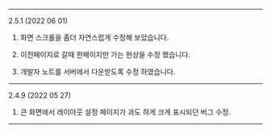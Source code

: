 
---
2.5.1 (2022 06 01)

1. 화면 스크롤을 좀더 자연스럽게 수정해 보았습니다. 

2. 이전페이지로 갈때 한페이지만 가는 현상을 수정 했습니다. 

3. 개발자 노트를 서버에서 다운받도록 수정 하였습니다. 


---
2.4.9 (2022 05 27)

1. 큰 화면에서 레이아웃 설정 페이지가 과도 하게 크게 표시되던 버그 수정. 

---


